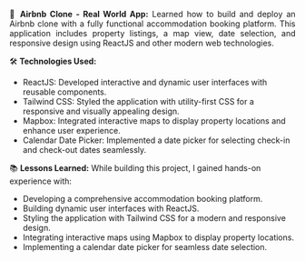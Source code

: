 <p style="text-align: justify;">
  🏡 <strong>Airbnb Clone - Real World App:</strong> Learned how to build and deploy an Airbnb clone with a fully functional accommodation booking platform. This application includes property listings, a map view, date selection, and responsive design using ReactJS and other modern web technologies.
</p>
<p>
  🛠️ <strong>Technologies Used:</strong>
</p>
<ul>
  <li>ReactJS: Developed interactive and dynamic user interfaces with reusable components.</li>
  <li>Tailwind CSS: Styled the application with utility-first CSS for a responsive and visually appealing design.</li>
  <li>Mapbox: Integrated interactive maps to display property locations and enhance user experience.</li>
  <li>Calendar Date Picker: Implemented a date picker for selecting check-in and check-out dates seamlessly.</li>
</ul>
<p>
  📚 <strong>Lessons Learned:</strong> While building this project, I gained hands-on experience with:
</p>
<ul>
  <li>Developing a comprehensive accommodation booking platform.</li>
  <li>Building dynamic user interfaces with ReactJS.</li>
  <li>Styling the application with Tailwind CSS for a modern and responsive design.</li>
  <li>Integrating interactive maps using Mapbox to display property locations.</li>
  <li>Implementing a calendar date picker for seamless date selection.</li>
</ul>
